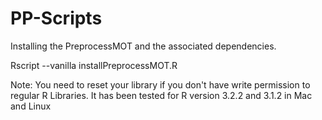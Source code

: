 # PP-Scripts


Installing the PreprocessMOT and the associated dependencies.

Rscript --vanilla installPreprocessMOT.R


Note: You need to reset your library if you don't have write permission to regular R Libraries. It has been tested for R version 3.2.2 and 3.1.2 in Mac and Linux
